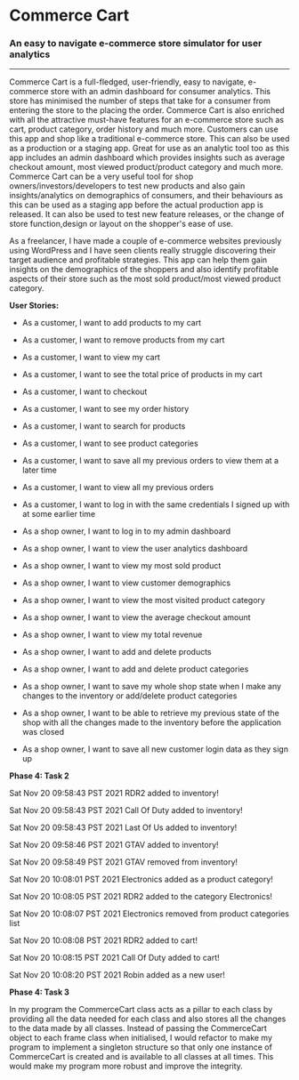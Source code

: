 # Commerce Cart

### An easy to navigate e-commerce store simulator for user analytics

***

Commerce Cart is a full-fledged, user-friendly, easy to navigate, e-commerce store with an admin dashboard for consumer
analytics. This store has minimised the number of steps that take for a consumer from entering the store to the placing
the order. Commerce Cart is also enriched with all the attractive must-have features for an e-commerce store such as
cart, product category, order history and much more. Customers can use this app and shop like a traditional e-commerce
store. This can also be used as a production or a staging app. Great for use as an analytic tool too as this app
includes an admin dashboard which provides insights such as average checkout amount, most viewed product/product
category and much more. Commerce Cart can be a very useful tool for shop owners/investors/developers to test new
products and also gain insights/analytics on demographics of consumers, and their behaviours as this can be used as a
staging app before the actual production app is released. It can also be used to test new feature releases, or the
change of store function,design or layout on the shopper's ease of use.

As a freelancer, I have made a couple of e-commerce websites previously using WordPress and I have seen clients really
struggle discovering their target audience and profitable strategies. This app can help them gain insights on the
demographics of the shoppers and also identify profitable aspects of their store such as the most sold product/most
viewed product category.

**User Stories:**

- As a customer, I want to add products to my cart
- As a customer, I want to remove products from my cart
- As a customer, I want to view my cart
- As a customer, I want to see the total price of products in my cart
- As a customer, I want to checkout
- As a customer, I want to see my order history
- As a customer, I want to search for products
- As a customer, I want to see product categories
- As a customer, I want to save all my previous orders to view them at a later time
- As a customer, I want to view all my previous orders
- As a customer, I want to log in with the same credentials I signed up with at some earlier time


- As a shop owner, I want to log in to my admin dashboard
- As a shop owner, I want to view the user analytics dashboard
- As a shop owner, I want to view my most sold product
- As a shop owner, I want to view customer demographics
- As a shop owner, I want to view the most visited product category
- As a shop owner, I want to view the average checkout amount
- As a shop owner, I want to view my total revenue
- As a shop owner, I want to add and delete products
- As a shop owner, I want to add and delete product categories
- As a shop owner, I want to save my whole shop state when I make any changes to the inventory or add/delete product
  categories
- As a shop owner, I want to be able to retrieve my previous state of the shop with all the changes made to the
  inventory before the application was closed
- As a shop owner, I want to save all new customer login data as they sign up

**Phase 4: Task 2**

Sat Nov 20 09:58:43 PST 2021 RDR2 added to inventory!

Sat Nov 20 09:58:43 PST 2021 Call Of Duty added to inventory!

Sat Nov 20 09:58:43 PST 2021 Last Of Us added to inventory!

Sat Nov 20 09:58:46 PST 2021 GTAV added to inventory!

Sat Nov 20 09:58:49 PST 2021 GTAV removed from inventory!

Sat Nov 20 10:08:01 PST 2021 Electronics added as a product category!

Sat Nov 20 10:08:05 PST 2021 RDR2 added to the category Electronics!

Sat Nov 20 10:08:07 PST 2021 Electronics removed from product categories list

Sat Nov 20 10:08:08 PST 2021 RDR2 added to cart!

Sat Nov 20 10:08:15 PST 2021 Call Of Duty added to cart!

Sat Nov 20 10:08:20 PST 2021 Robin added as a new user!

**Phase 4: Task 3**

In my program the CommerceCart class acts as a pillar to each class by providing all the data needed for each class and
also stores all the changes to the data made by all classes. Instead of passing the CommerceCart object to each frame
class when initialised, I would refactor to make my program to implement a singleton structure so that only one instance
of CommerceCart is created and is available to all classes at all times. This would make my program more robust and
improve the integrity.

